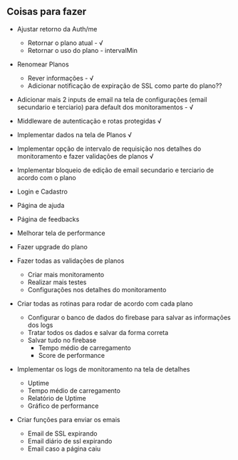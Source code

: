 ## Coisas para fazer

- Ajustar retorno da Auth/me
  - Retornar o plano atual - √
  - Retornar o uso do plano - intervalMin

- Renomear Planos
  - Rever informações - √
  - Adicionar notificação de expiração de SSL como parte do plano??

- Adicionar mais 2 inputs de email na tela de configurações (email secundario e terciario) para default dos monitoramentos - √

- Middleware de autenticação e rotas protegidas √

- Implementar dados na tela de Planos √

- Implementar opção de intervalo de requisição nos detalhes do monitoramento e fazer validações de planos √

- Implementar bloqueio de edição de email secundario e terciario
de acordo com o plano

- Login e Cadastro

- Página de ajuda

- Página de feedbacks

- Melhorar tela de performance

- Fazer upgrade do plano

- Fazer todas as validações de planos
  - Criar mais monitoramento
  - Realizar mais testes
  - Configurações nos detalhes do monitoramento

- Criar todas as rotinas para rodar de acordo com cada plano
  - Configurar o banco de dados do firebase para salvar as informações dos logs
  - Tratar todos os dados e salvar da forma correta
  - Salvar tudo no firebase
    - Tempo médio de carregamento
    - Score de performance

- Implementar os logs de monitoramento na tela de detalhes
  - Uptime
  - Tempo médio de carregamento
  - Relatório de Uptime
  - Gráfico de performance

- Criar funções para enviar os emais
  - Email de SSL expirando
  - Email diário de ssl expirando
  - Email caso a página caiu